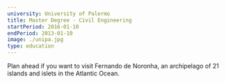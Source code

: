 ```yaml
---
university: University of Palermo
title: Master Degree - Civil Engineering
startPeriod: 2016-01-10
endPeriod: 2013-01-10
image: ./unipa.jpg
type: education
---
```


Plan ahead if you want to visit Fernando de Noronha, an archipelago of 21 islands and islets in the Atlantic Ocean.
